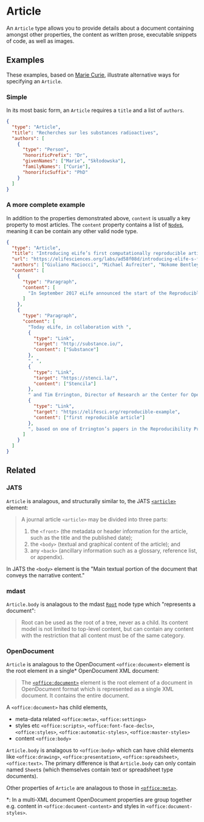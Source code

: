 # Article

An `Article` type allows you to provide details about a document containing amongst other properties, the content as written prose, executable snippets of code, as well as images.

## Examples

These examples, based on [Marie Curie](https://en.wikipedia.org/wiki/Marie_Curie), illustrate alternative ways for specifying an `Article`.

### Simple

In its most basic form, an `Article` requires a `title` and a list of `authors`.

```json
{
  "type": "Article",
  "title": "Recherches sur les substances radioactives",
  "authors": [
    {
      "type": "Person",
      "honorificPrefix": "Dr",
      "givenNames": ["Marie", "Skłodowska"],
      "familyNames": ["Curie"],
      "honorificSuffix": "PhD"
    }
  ]
}
```

### A more complete example

In addition to the properties demonstrated above, `content` is usually a key property to most articles.
The `content` property contains a list of [`Node`s](/schema/Node), meaning it can be contain any other valid node type.

```json
{
  "type": "Article",
  "title": "Introducing eLife’s first computationally reproducible article",
  "url": "https://elifesciences.org/labs/ad58f08d/introducing-elife-s-first-computationally-reproducible-article",
  "authors": ["Giuliano Maciocci", "Michael Aufreiter", "Nokome Bentley"],
  "content": [
    {
      "type": "Paragraph",
      "content": [
        "In September 2017 eLife announced the start of the Reproducible Document Stack (RDS) project, a collaboration between Substance, Stencila and eLife to support the development of an open-source technology stack aimed at enabling researchers to publish reproducible manuscripts through online journals. Reproducible manuscripts enrich the traditional narrative of a research article with code, data and interactive figures that can be executed in the browser, downloaded and explored, giving readers a direct insight into the methods, algorithms and key data behind the published research."
      ]
    },
    {
      "type": "Paragraph",
      "content": [
        "Today eLife, in collaboration with ",
        {
          "type": "Link",
          "target": "http://substance.io/",
          "content": ["Substance"]
        },
        ", ",
        {
          "type": "Link",
          "target": "https://stenci.la/",
          "content": ["Stencila"]
        },
        " and Tim Errington, Director of Research ar the Center for Open Science, US, published its ",
        {
          "type": "Link",
          "target": "https://elifesci.org/reproducible-example",
          "content": ["first reproducible article"]
        },
        ", based on one of Errington’s papers in the Reproducibility Project: Cancer Biology. This reproducible version of the article showcases some of what’s possible with the new RDS tools, and we invite researchers to explore the newly available opportunities to tell their story."
      ]
    }
  ]
}
```

## Related

### JATS

`Article` is analagous, and structurally similar to, the JATS [`<article>`](https://jats.nlm.nih.gov/articleauthoring/tag-library/1.2/element/article.html) element:

> A journal article `<article>` may be divided into three parts:
>
> 1. the `<front>` (the metadata or header information for the article, such as the title and the published date);
> 2. the `<body>` (textual and graphical content of the article); and
> 3. any `<back>` (ancillary information such as a glossary, reference list, or appendix).

In JATS the `<body>` element is the "Main textual portion of the document that conveys the narrative content."

### mdast

`Article.body` is analagous to the mdast [`Root`](https://github.com/syntax-tree/mdast#root) node type which "represents a document":

> Root can be used as the root of a tree, never as a child. Its content model is not limited to top-level content, but can contain any content with the restriction that all content must be of the same category.

### OpenDocument

`Article` is analagous to the OpenDocument `<office:document>` element is the root element in a single\* OpenDocument XML document:

> The [`<office:document>`](http://docs.oasis-open.org/office/v1.2/os/OpenDocument-v1.2-os-part1.html#__RefHeading__1414998_253892949) element is the root element of a document in OpenDocument format which is represented as a single XML document. It contains the entire document.

A `<office:document>` has child elements,

- meta-data related `<office:meta>`, `<office:settings>`
- styles etc `<office:scripts>`, `<office:font-face-decls>`, `<office:styles>`, `<office:automatic-styles>`, `<office:master-styles>`
- content `<office:body>`

`Article.body` is analagous to `<office:body>` which can have child elements like `<office:drawing>`, `<office:presentation>`, `<office:spreadsheet>`, `<office:text>`. The primary difference is that `Article.body` can only contain named `Sheet`s (which themselves contain text or spreadsheet type documents).

Other properties of `Article` are analagous to those in [`<office:meta>`](http://docs.oasis-open.org/office/v1.2/os/OpenDocument-v1.2-os-part1.html#__RefHeading__1415014_253892949).

\*: In a multi-XML document OpenDocument properties are group together e.g. content in `<office:document-content>` and styles in `<office:document-styles>`.
